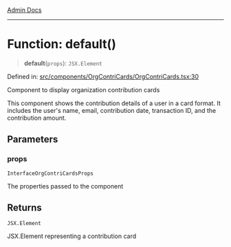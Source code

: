 [Admin Docs](/)

***

# Function: default()

> **default**(`props`): `JSX.Element`

Defined in: [src/components/OrgContriCards/OrgContriCards.tsx:30](https://github.com/gautam-divyanshu/talawa-admin/blob/10f2081e01fc4f6c0767e35f8c4ed3f09fb1baac/src/components/OrgContriCards/OrgContriCards.tsx#L30)

Component to display organization contribution cards

This component shows the contribution details of a user in a card format. It includes
the user's name, email, contribution date, transaction ID, and the contribution amount.

## Parameters

### props

`InterfaceOrgContriCardsProps`

The properties passed to the component

## Returns

`JSX.Element`

JSX.Element representing a contribution card
